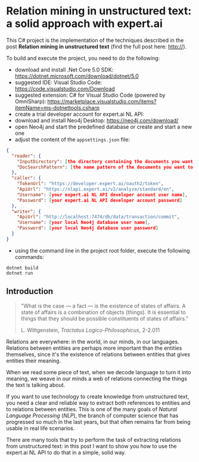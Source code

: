Relation mining in unstructured text: a solid approach with expert.ai
=====================================================================

This C# project is the implementation of the techniques described in the post **Relation mining in unstructured text** (find the full post here: <http://>).

To build and execute the project, you need to do the following:

- download and install .Net Core 5.0 SDK: <https://dotnet.microsoft.com/download/dotnet/5.0>
- suggested IDE: Visual Studio Code: <https://code.visualstudio.com/Download>
- suggested extension: C# for Visual Studio Code (powered by OmniSharp): <https://marketplace.visualstudio.com/items?itemName=ms-dotnettools.csharp>
- create a trial developer account for expert.ai NL API:
- download and install Neo4j Desktop: <https://neo4j.com/download/>
- open Neo4j and start the predefined database or create and start a new one
- adjust the content of the `appsettings.json` file:

```json
{
  "reader": {
    "InputDirectory": [the directory containing the documents you want to analyze],
    "DocSearchPattern": [the name pattern of the documents you want to analyze, e.g. *.txt]
  },
  "caller": {
    "TokenUrl": "https://developer.expert.ai/oauth2/token",
    "ApiUrl": "https://nlapi.expert.ai/v2/analyze/standard/en",
    "Username": [your expert.ai NL API developer account user name],
    "Password": [your expert.ai NL API developer account password]
  },
  "writer": {
    "ApiUrl": "http://localhost:7474/db/data/transaction/commit",
    "Username": [your local Neo4j database user name],
    "Password": [your local Neo4j database user password]
  }
}
```

- using the command line in the project root folder, execute the following commands:

```shell
dotnet build
dotnet run
```

Introduction
------------

> "What is the case — a fact — is the existence of states of affairs. A state of affairs is a combination of objects (things). It is essential to things that they should be possible constituents of states of affairs."
>
> L. Wittgenstein, *Tractatus Logico-Philosophicus*, 2-2.011

Relations are everywhere: in the world, in our  minds, in our languages. Relations between entities are perhaps more important than the entities themselves, since it's the existence of relations between entities that gives entities their meaning.

When we read some piece of text, when we decode language to turn it into meaning, we weave in our minds a web of relations connecting the things the text is talking about.

If you want to use technology to create knowledge from unstructured text, you need a clear and reliable way to extract both references to entities and to relations between entities. This is one of the many goals of *Natural Language Processing* (*NLP*), the branch of computer science that has progressed so much in the last years, but that often remains far from being usable in real life scenarios.

There are many tools that try to perform the task of extracting relations from unstructured text: in this post I want to show you how to use the expert.ai NL API to do that in a simple, solid way.
